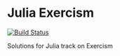 # Julia Exercism

[![Build Status](https://travis-ci.com/tqa236/julia_exercism.svg?branch=master)](https://travis-ci.com/tqa236/julia_exercism)

Solutions for Julia track on Exercism

